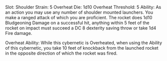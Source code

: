Slot: Shoulder
Strain: 5
Overheat Die: 1d10
Overheat Threshold: 5
Ability: As an action you may use any number of shoulder mounted launchers. You make a ranged attack of which you are proficient. The rocket does 1d10 Bludgeoning Damage on a successful hit, anything within 5 feet of the rocket on impact must succeed a DC 8 dexterity saving throw or take 1d4 Fire damage.

Overheat Ability: While this cybernetic is Overheated, when using the Ability of this cybernetic, you take 10 feet of knockback from the launched rocket in the opposite direction of which the rocket was fired. 
